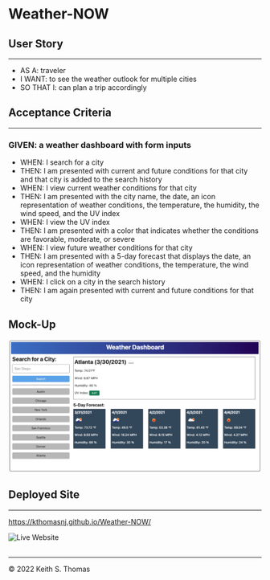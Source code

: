 # Weather-NOW


## User Story
---
* AS A: traveler
* I WANT: to see the weather outlook for multiple cities
* SO THAT I: can plan a trip accordingly


## Acceptance Criteria
---

### GIVEN: a weather dashboard with form inputs

* WHEN: I search for a city
* THEN: I am presented with current and future conditions for that city and that city is added to the search history
* WHEN: I view current weather conditions for that city
* THEN: I am presented with the city name, the date, an icon representation of weather conditions, the temperature, the humidity, the wind speed, and the UV index
* WHEN: I view the UV index
* THEN: I am presented with a color that indicates whether the conditions are favorable, moderate, or severe
* WHEN: I view future weather conditions for that city
* THEN: I am presented with a 5-day forecast that displays the date, an icon representation of weather conditions, the temperature, the wind speed, and the humidity
* WHEN: I click on a city in the search history
* THEN: I am again presented with current and future conditions for that city


## Mock-Up
![Site Mock-up](./assets/images/mock-up.PNG)



## Deployed Site
---

https://kthomasnj.github.io/Weather-NOW/

![Live Website](./assets/images/pw-live-site.png)
<br>
<br>

---
© 2022 Keith S. Thomas